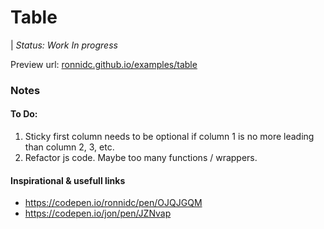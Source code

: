 # Table

| *Status: Work In progress*

Preview url: 
[ronnidc.github.io/examples/table](https://ronnidc.github.io/examples/table)

### Notes

#### To Do:

1. Sticky first column needs to be optional if column 1 is no more leading than column 2, 3, etc.
2. Refactor js code. Maybe too many functions / wrappers. 

#### Inspirational & usefull links

- https://codepen.io/ronnidc/pen/OJQJGQM
- https://codepen.io/jon/pen/JZNvap
